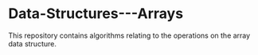 # Data-Structures---Arrays

This repository contains algorithms relating to the operations on the array data structure.
